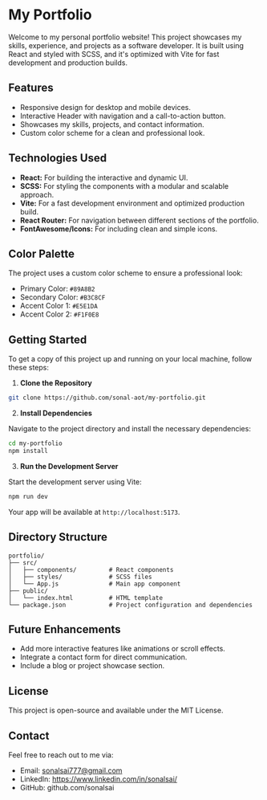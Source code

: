 # My Portfolio

Welcome to my personal portfolio website! This project showcases my skills, experience, and projects as a software developer. It is built using React and styled with SCSS, and it's optimized with Vite for fast development and production builds.

## Features

- Responsive design for desktop and mobile devices.
- Interactive Header with navigation and a call-to-action button.
- Showcases my skills, projects, and contact information.
- Custom color scheme for a clean and professional look.

## Technologies Used

- **React:** For building the interactive and dynamic UI.
- **SCSS:** For styling the components with a modular and scalable approach.
- **Vite:** For a fast development environment and optimized production build.
- **React Router:** For navigation between different sections of the portfolio.
- **FontAwesome/Icons:** For including clean and simple icons.

## Color Palette

The project uses a custom color scheme to ensure a professional look:

- Primary Color: `#89A8B2`
- Secondary Color: `#B3C8CF`
- Accent Color 1: `#E5E1DA`
- Accent Color 2: `#F1F0E8`

## Getting Started

To get a copy of this project up and running on your local machine, follow these steps:

1. **Clone the Repository**

```bash
git clone https://github.com/sonal-aot/my-portfolio.git
```

2. **Install Dependencies**

Navigate to the project directory and install the necessary dependencies:

```bash
cd my-portfolio
npm install
```

3. **Run the Development Server**

Start the development server using Vite:

```bash
npm run dev
```

Your app will be available at `http://localhost:5173`.

## Directory Structure

```
portfolio/
├── src/
│   ├── components/         # React components
│   ├── styles/             # SCSS files
│   └── App.js              # Main app component
├── public/
│   └── index.html          # HTML template
└── package.json            # Project configuration and dependencies
```

## Future Enhancements

- Add more interactive features like animations or scroll effects.
- Integrate a contact form for direct communication.
- Include a blog or project showcase section.

## License

This project is open-source and available under the MIT License.

## Contact

Feel free to reach out to me via:

- Email: sonalsai777@gmail.com
- LinkedIn: https://www.linkedin.com/in/sonalsai/
- GitHub: github.com/sonalsai
